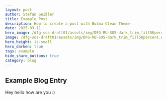 ```yaml
---
layout: post
author: Stefan Geißler
title: Example Post
description: How to create a post with Bulma Clean Theme
date: 2025-03-11
hero_image: /dfg-sos-draft01/assets/img/DFG-RU-SOS-dark_trim_fill50percent.webp
image: /dfg-sos-draft01/assets/img/DFG-RU-SOS-dark_trim_fill50percent.webp
hero_height: is-small
hero_darken: true
tags: example
hide_share_buttons: true
category: blog
---
```


## Example Blog Entry

Hey hello how are you :)

